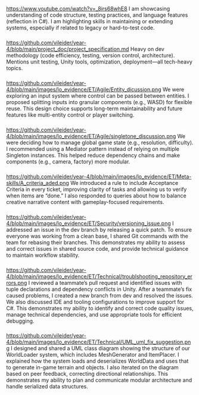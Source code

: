 https://www.youtube.com/watch?v=_8irs68whE8
I am showcasing understanding of code structure, testing practices, and language features (reflection in C#).
I am highlighting skills in maintaining or extending systems, especially if related to legacy or hard-to-test code.

###

https://github.com/vileider/year-4/blob/main/project_doc/project_specification.md
Heavy on dev methodology (code efficiency, testing, version control, architecture).
Mentions unit testing, Unity tools, optimization, deployment—all tech-heavy topics.

###
https://github.com/vileider/year-4/blob/main/images/lo_evidence/ET/Agile/Entity_dicussion.png
We were exploring an input system where control can be passed between entities. I proposed splitting inputs into granular components (e.g., WASD) for flexible reuse. This design choice supports long-term maintainability and future features like multi-entity control or player switching.
###

https://github.com/vileider/year-4/blob/main/images/lo_evidence/ET/Agile/singletone_discussion.png
We were deciding how to manage global game state (e.g., resolution, difficulty). I recommended using a Mediator pattern instead of relying on multiple Singleton instances. This helped reduce dependency chains and make components (e.g., camera, factory) more modular.
###

https://github.com/vileider/year-4/blob/main/images/lo_evidence/ET/Meta-skills/A_criteria_aded.png
We introduced a rule to include Acceptance Criteria in every ticket, improving clarity of tasks and allowing us to verify when items are “done.” I also responded to queries about how to balance creative narrative content with gameplay-focused requirements.
###

https://github.com/vileider/year-4/blob/main/images/lo_evidence/ET/Security/versioning_issue.png
I addressed an issue in the dev branch by releasing a quick patch. To ensure everyone was working from a clean base, I shared Git commands with the team for rebasing their branches. This demonstrates my ability to assess and correct issues in shared source code, and provide technical guidance to maintain workflow stability.

###
https://github.com/vileider/year-4/blob/main/images/lo_evidence/ET/Technical/troublshooting_repository_errors.png
I reviewed a teammate’s pull request and identified issues with tuple declarations and dependency conflicts in Unity. After a teammate’s fix caused problems, I created a new branch from dev and resolved the issues. We also discussed IDE and tooling configurations to improve support for C#. This demonstrates my ability to identify and correct code quality issues, manage technical dependencies, and use appropriate tools for efficient debugging.

###
https://github.com/vileider/year-4/blob/main/images/lo_evidence/ET/Technical/UML_uml_fix_suggestion.png
I designed and shared a UML class diagram showing the structure of our WorldLoader system, which includes MeshGenerator and ItemPlacer. I explained how the system loads and deserializes WorldData and uses that to generate in-game terrain and objects. I also iterated on the diagram based on peer feedback, correcting directional relationships. This demonstrates my ability to plan and communicate modular architecture and handle serialized data structures.